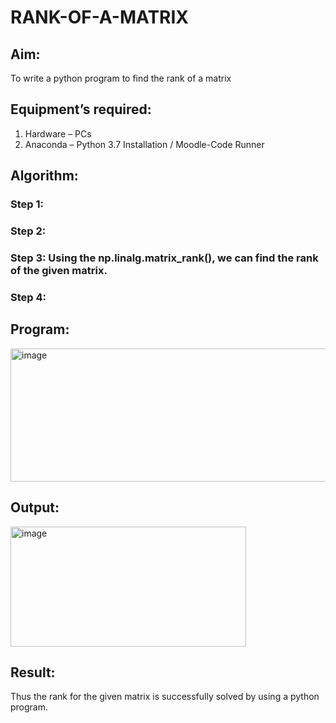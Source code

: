 # RANK-OF-A-MATRIX
## Aim:
To write a python program to find the rank of a matrix
## Equipment’s required:
1. 	Hardware – PCs
2. 	Anaconda – Python 3.7 Installation / Moodle-Code Runner
## Algorithm:
### Step 1: 
### Step 2: 
### Step 3: Using the np.linalg.matrix_rank(), we can find the rank of the given matrix.
### Step 4: 
## Program:
<img width="542" height="213" alt="image" src="https://github.com/user-attachments/assets/ec68e01f-a325-446f-879f-ed7c746f797f" />

## Output:
<img width="377" height="192" alt="image" src="https://github.com/user-attachments/assets/9012cb64-12e1-4823-9bf3-397969648f30" />

## Result:
Thus the rank for the given matrix is successfully solved by  using a python program.

